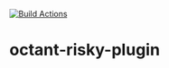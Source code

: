 [![Build Actions][build-action-img]][build-action]

# octant-risky-plugin

[build-action-img]: https://github.com/aquasecurity/octant-risky-plugin/workflows/build/badge.svg
[build-action]: https://github.com/aquasecurity/octant-risky-plugin/actions
